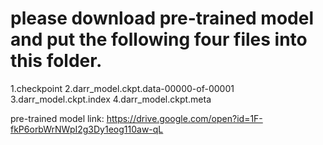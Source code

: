 please download pre-trained model and put the following four files into this folder.
==================

1.checkpoint
2.darr_model.ckpt.data-00000-of-00001
3.darr_model.ckpt.index
4.darr_model.ckpt.meta

pre-trained model link:
https://drive.google.com/open?id=1F-fkP6orbWrNWpI2g3Dy1eog110aw-qL